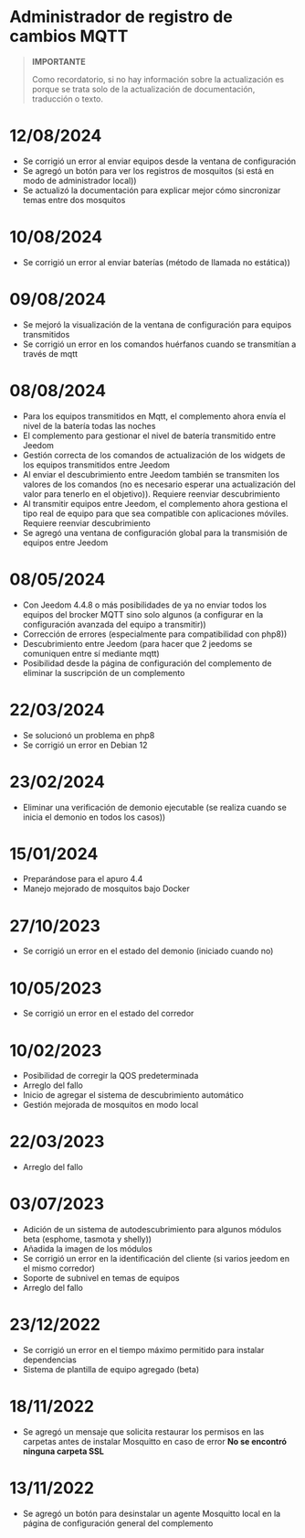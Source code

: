 # Administrador de registro de cambios MQTT

>**IMPORTANTE**
>
>Como recordatorio, si no hay información sobre la actualización es porque se trata solo de la actualización de documentación, traducción o texto.

# 12/08/2024

- Se corrigió un error al enviar equipos desde la ventana de configuración
- Se agregó un botón para ver los registros de mosquitos (si está en modo de administrador local))
- Se actualizó la documentación para explicar mejor cómo sincronizar temas entre dos mosquitos

# 10/08/2024

- Se corrigió un error al enviar baterías (método de llamada no estática))

# 09/08/2024

- Se mejoró la visualización de la ventana de configuración para equipos transmitidos
- Se corrigió un error en los comandos huérfanos cuando se transmitían a través de mqtt

# 08/08/2024

- Para los equipos transmitidos en Mqtt, el complemento ahora envía el nivel de la batería todas las noches
- El complemento para gestionar el nivel de batería transmitido entre Jeedom
- Gestión correcta de los comandos de actualización de los widgets de los equipos transmitidos entre Jeedom
- Al enviar el descubrimiento entre Jeedom también se transmiten los valores de los comandos (no es necesario esperar una actualización del valor para tenerlo en el objetivo)). Requiere reenviar descubrimiento
- Al transmitir equipos entre Jeedom, el complemento ahora gestiona el tipo real de equipo para que sea compatible con aplicaciones móviles. Requiere reenviar descubrimiento
- Se agregó una ventana de configuración global para la transmisión de equipos entre Jeedom

# 08/05/2024

- Con Jeedom 4.4.8 o más posibilidades de ya no enviar todos los equipos del brocker MQTT sino solo algunos (a configurar en la configuración avanzada del equipo a transmitir))
- Corrección de errores (especialmente para compatibilidad con php8))
- Descubrimiento entre Jeedom (para hacer que 2 jeedoms se comuniquen entre sí mediante mqtt)
- Posibilidad desde la página de configuración del complemento de eliminar la suscripción de un complemento

# 22/03/2024

- Se solucionó un problema en php8
- Se corrigió un error en Debian 12

# 23/02/2024

- Eliminar una verificación de demonio ejecutable (se realiza cuando se inicia el demonio en todos los casos))

# 15/01/2024

- Preparándose para el apuro 4.4
- Manejo mejorado de mosquitos bajo Docker

# 27/10/2023

- Se corrigió un error en el estado del demonio (iniciado cuando no)

# 10/05/2023

- Se corrigió un error en el estado del corredor

# 10/02/2023

- Posibilidad de corregir la QOS predeterminada
- Arreglo del fallo
- Inicio de agregar el sistema de descubrimiento automático
- Gestión mejorada de mosquitos en modo local

# 22/03/2023

- Arreglo del fallo

# 03/07/2023

- Adición de un sistema de autodescubrimiento para algunos módulos beta (esphome, tasmota y shelly))
- Añadida la imagen de los módulos
- Se corrigió un error en la identificación del cliente (si varios jeedom en el mismo corredor)
- Soporte de subnivel en temas de equipos
- Arreglo del fallo

# 23/12/2022

- Se corrigió un error en el tiempo máximo permitido para instalar dependencias
- Sistema de plantilla de equipo agregado (beta)

# 18/11/2022

- Se agregó un mensaje que solicita restaurar los permisos en las carpetas antes de instalar Mosquitto en caso de error **No se encontró ninguna carpeta SSL**

# 13/11/2022

- Se agregó un botón para desinstalar un agente Mosquitto local en la página de configuración general del complemento
